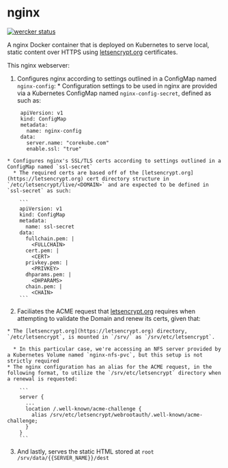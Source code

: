 # nginx

[![wercker status](https://app.wercker.com/status/21a779b13c0e2bd3e67bc0e4c17ded36/m "wercker status")](https://app.wercker.com/project/bykey/21a779b13c0e2bd3e67bc0e4c17ded36)

A nginx Docker container that is deployed on Kubernetes to serve local, static content over HTTPS using [letsencrypt.org](https://letsencrypt.org) certificates.

This nginx webserver:

  1. Configures nginx according to settings outlined in a ConfigMap named `nginx-config`:
    * Configuration settings to be used in nginx are provided via a Kubernetes ConfigMap named `nginx-config-secret`, defined as such as:

      ```
       apiVersion: v1
       kind: ConfigMap
       metadata:
         name: nginx-config
       data:
         server.name: "corekube.com"
         enable.ssl: "true"
      ```
    * Configures nginx's SSL/TLS certs according to settings outlined in a ConfigMap named `ssl-secret`
      * The required certs are based off of the [letsencrypt.org](https://letsencrypt.org) cert directory structure in `/etc/letsencrypt/live/<DOMAIN>` and are expected to be defined in `ssl-secret` as such:
  
        ```
        apiVersion: v1
        kind: ConfigMap
        metadata:
          name: ssl-secret
        data:
          fullchain.pem: |
            <FULLCHAIN>
          cert.pem: |
            <CERT>
          privkey.pem: |
            <PRIVKEY>
          dhparams.pem: |
            <DHPARAMS>
          chain.pem: |
            <CHAIN>
        ```
  2.  Faciliates the ACME request that [letsencrypt.org](https://letsencrypt.org) requires when attempting to validate the Domain and renew its certs, given that:
  
    * The [letsencrypt.org](https://letsencrypt.org) directory, `/etc/letsencrypt`, is mounted in `/srv/` as `/srv/etc/letsencrypt`.

      * In this particular case, we're accessing an NFS server provided by a Kubernetes Volume named `nginx-nfs-pvc`, but this setup is not strictly required
    * The nginx configuration has an alias for the ACME request, in the following format, to utilize the `/srv/etc/letsencrypt` directory when a renewal is requested:

        ```
        server {
          ...
          location /.well-known/acme-challenge {
            alias /srv/etc/letsencrypt/webrootauth/.well-known/acme-challenge;
          }
        }
        ```
  3. And lastly, serves the static HTML stored at `root     /srv/data/{{SERVER_NAME}}/dest`
